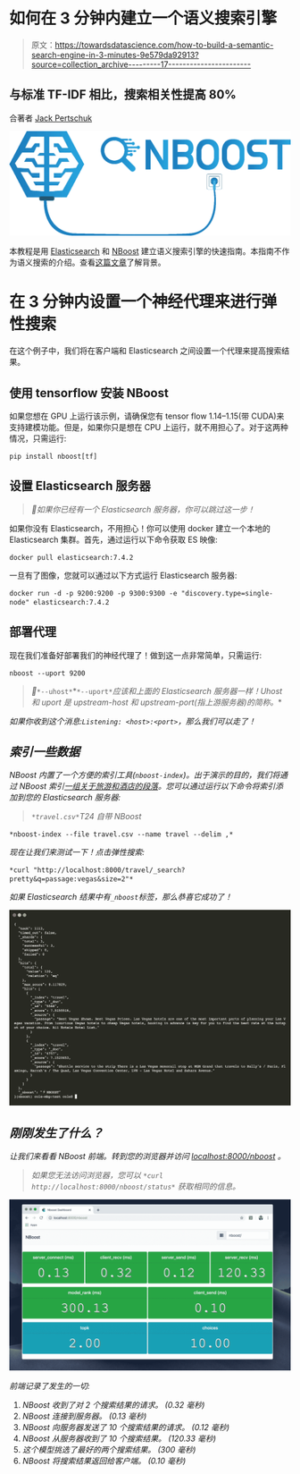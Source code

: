 # 如何在 3 分钟内建立一个语义搜索引擎

> 原文：<https://towardsdatascience.com/how-to-build-a-semantic-search-engine-in-3-minutes-9e579da92913?source=collection_archive---------17----------------------->

## 与标准 TF-IDF 相比，搜索相关性提高 80%

合著者 [Jack Pertschuk](https://medium.com/u/a97c68c557df?source=post_page-----9e579da92913--------------------------------)

![](img/10e6a921d0e15397d7529c768ee590e6.png)

本教程是用 [Elasticsearch](https://www.elastic.co/) 和 [NBoost](https://github.com/koursaros-ai/nboost) 建立语义搜索引擎的快速指南。本指南不作为语义搜索的介绍。查看[这篇文章](https://medium.com/koursaros-ai/boost-search-api-performance-e-g-410868e82b22)了解背景。

# 在 3 分钟内设置一个神经代理来进行弹性搜索

在这个例子中，我们将在客户端和 Elasticsearch 之间设置一个代理来提高搜索结果。

## 使用 tensorflow 安装 NBoost

如果您想在 GPU 上运行该示例，请确保您有 tensor flow 1.14–1.15(带 CUDA)来支持建模功能。但是，如果你只是想在 CPU 上运行，就不用担心了。对于这两种情况，只需运行:

```
pip install nboost[tf]
```

## 设置 Elasticsearch 服务器

> *🔔如果你已经有一个 Elasticsearch 服务器，你可以跳过这一步！*

如果你没有 Elasticsearch，不用担心！你可以使用 docker 建立一个本地的 Elasticsearch 集群。首先，通过运行以下命令获取 ES 映像:

```
docker pull elasticsearch:7.4.2
```

一旦有了图像，您就可以通过以下方式运行 Elasticsearch 服务器:

```
docker run -d -p 9200:9200 -p 9300:9300 -e "discovery.type=single-node" elasticsearch:7.4.2
```

## 部署代理

现在我们准备好部署我们的神经代理了！做到这一点非常简单，只需运行:

```
nboost --uport 9200
```

> *📢*`*--uhost*`*`*--uport*`*应该和上面的 Elasticsearch 服务器一样！Uhost 和 uport 是 upstream-host 和 upstream-port(指上游服务器)的简称。**

*如果你收到这个消息:`Listening: <host>:<port>`，那么我们可以走了！*

## *索引一些数据*

*NBoost 内置了一个方便的索引工具(`nboost-index`)。出于演示的目的，我们将通过 NBoost 索引[一组关于旅游和酒店的段落](https://microsoft.github.io/TREC-2019-Deep-Learning/)。您可以通过运行以下命令将索引添加到您的 Elasticsearch 服务器:*

> *`*travel.csv*`T24 自带 NBoost*

```
*nboost-index --file travel.csv --name travel --delim ,*
```

*现在让我们来测试一下！点击弹性搜索:*

```
*curl "http://localhost:8000/travel/_search?pretty&q=passage:vegas&size=2"*
```

*如果 Elasticsearch 结果中有`_nboost`标签，那么恭喜它成功了！*

*![](img/440b4ad81ef9a902bf3b2065a692357d.png)*

## *刚刚发生了什么？*

*让我们来看看 NBoost 前端。转到您的浏览器并访问 [localhost:8000/nboost](http://localhost:8000/nboost) 。*

> **如果您无法访问浏览器，您可以* `*curl http://localhost:8000/nboost/status*` *获取相同的信息。**

*![](img/491bcc3c337e1ee7b09ff4b016d83481.png)*

*前端记录了发生的一切:*

1.  *NBoost 收到了对 2 个搜索结果的请求。 *(0.32 毫秒)**
2.  *NBoost 连接到服务器。 *(0.13 毫秒)**
3.  *NBoost 向服务器发送了 10 个搜索结果的请求。 *(0.12 毫秒)**
4.  *NBoost 从服务器收到了 10 个搜索结果。 *(120.33 毫秒)**
5.  *这个模型挑选了最好的两个搜索结果。 *(300 毫秒)**
6.  *NBoost 将搜索结果返回给客户端。 *(0.10 毫秒)**